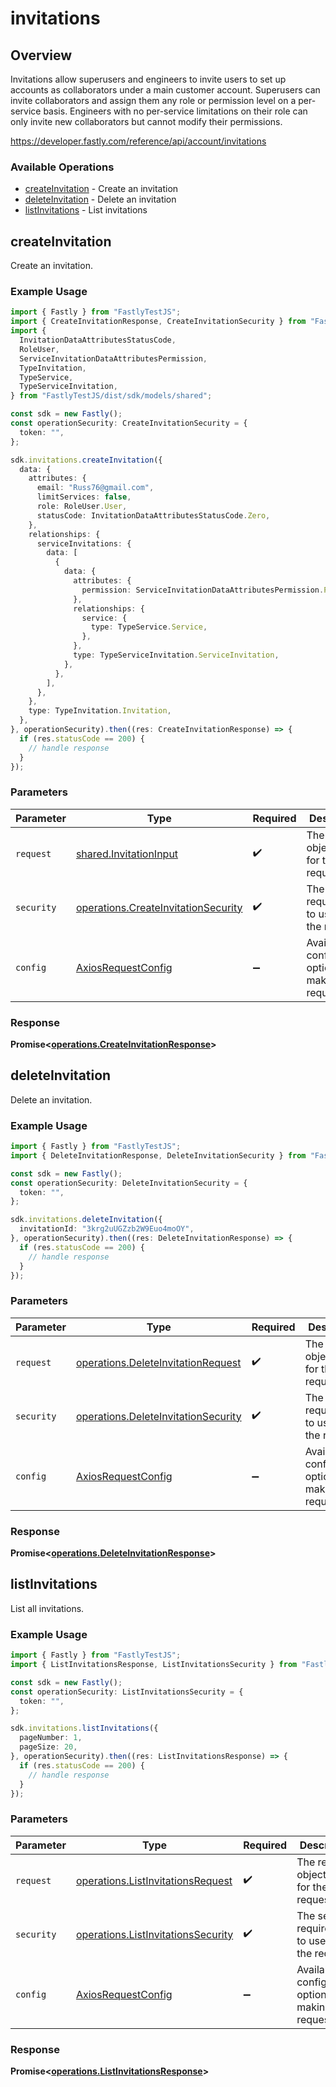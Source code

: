 # invitations

## Overview

Invitations allow superusers and engineers to invite users to set up accounts as collaborators under a main customer account. Superusers can invite collaborators and assign them any role or permission level on a per-service basis. Engineers with no per-service limitations on their role can only invite new collaborators but cannot modify their permissions.

<https://developer.fastly.com/reference/api/account/invitations>
### Available Operations

* [createInvitation](#createinvitation) - Create an invitation
* [deleteInvitation](#deleteinvitation) - Delete an invitation
* [listInvitations](#listinvitations) - List invitations

## createInvitation

Create an invitation.

### Example Usage

```typescript
import { Fastly } from "FastlyTestJS";
import { CreateInvitationResponse, CreateInvitationSecurity } from "FastlyTestJS/dist/sdk/models/operations";
import {
  InvitationDataAttributesStatusCode,
  RoleUser,
  ServiceInvitationDataAttributesPermission,
  TypeInvitation,
  TypeService,
  TypeServiceInvitation,
} from "FastlyTestJS/dist/sdk/models/shared";

const sdk = new Fastly();
const operationSecurity: CreateInvitationSecurity = {
  token: "",
};

sdk.invitations.createInvitation({
  data: {
    attributes: {
      email: "Russ76@gmail.com",
      limitServices: false,
      role: RoleUser.User,
      statusCode: InvitationDataAttributesStatusCode.Zero,
    },
    relationships: {
      serviceInvitations: {
        data: [
          {
            data: {
              attributes: {
                permission: ServiceInvitationDataAttributesPermission.PurgeAll,
              },
              relationships: {
                service: {
                  type: TypeService.Service,
                },
              },
              type: TypeServiceInvitation.ServiceInvitation,
            },
          },
        ],
      },
    },
    type: TypeInvitation.Invitation,
  },
}, operationSecurity).then((res: CreateInvitationResponse) => {
  if (res.statusCode == 200) {
    // handle response
  }
});
```

### Parameters

| Parameter                                                                                  | Type                                                                                       | Required                                                                                   | Description                                                                                |
| ------------------------------------------------------------------------------------------ | ------------------------------------------------------------------------------------------ | ------------------------------------------------------------------------------------------ | ------------------------------------------------------------------------------------------ |
| `request`                                                                                  | [shared.InvitationInput](../../models/shared/invitationinput.md)                           | :heavy_check_mark:                                                                         | The request object to use for the request.                                                 |
| `security`                                                                                 | [operations.CreateInvitationSecurity](../../models/operations/createinvitationsecurity.md) | :heavy_check_mark:                                                                         | The security requirements to use for the request.                                          |
| `config`                                                                                   | [AxiosRequestConfig](https://axios-http.com/docs/req_config)                               | :heavy_minus_sign:                                                                         | Available config options for making requests.                                              |


### Response

**Promise<[operations.CreateInvitationResponse](../../models/operations/createinvitationresponse.md)>**


## deleteInvitation

Delete an invitation.

### Example Usage

```typescript
import { Fastly } from "FastlyTestJS";
import { DeleteInvitationResponse, DeleteInvitationSecurity } from "FastlyTestJS/dist/sdk/models/operations";

const sdk = new Fastly();
const operationSecurity: DeleteInvitationSecurity = {
  token: "",
};

sdk.invitations.deleteInvitation({
  invitationId: "3krg2uUGZzb2W9Euo4moOY",
}, operationSecurity).then((res: DeleteInvitationResponse) => {
  if (res.statusCode == 200) {
    // handle response
  }
});
```

### Parameters

| Parameter                                                                                  | Type                                                                                       | Required                                                                                   | Description                                                                                |
| ------------------------------------------------------------------------------------------ | ------------------------------------------------------------------------------------------ | ------------------------------------------------------------------------------------------ | ------------------------------------------------------------------------------------------ |
| `request`                                                                                  | [operations.DeleteInvitationRequest](../../models/operations/deleteinvitationrequest.md)   | :heavy_check_mark:                                                                         | The request object to use for the request.                                                 |
| `security`                                                                                 | [operations.DeleteInvitationSecurity](../../models/operations/deleteinvitationsecurity.md) | :heavy_check_mark:                                                                         | The security requirements to use for the request.                                          |
| `config`                                                                                   | [AxiosRequestConfig](https://axios-http.com/docs/req_config)                               | :heavy_minus_sign:                                                                         | Available config options for making requests.                                              |


### Response

**Promise<[operations.DeleteInvitationResponse](../../models/operations/deleteinvitationresponse.md)>**


## listInvitations

List all invitations.

### Example Usage

```typescript
import { Fastly } from "FastlyTestJS";
import { ListInvitationsResponse, ListInvitationsSecurity } from "FastlyTestJS/dist/sdk/models/operations";

const sdk = new Fastly();
const operationSecurity: ListInvitationsSecurity = {
  token: "",
};

sdk.invitations.listInvitations({
  pageNumber: 1,
  pageSize: 20,
}, operationSecurity).then((res: ListInvitationsResponse) => {
  if (res.statusCode == 200) {
    // handle response
  }
});
```

### Parameters

| Parameter                                                                                | Type                                                                                     | Required                                                                                 | Description                                                                              |
| ---------------------------------------------------------------------------------------- | ---------------------------------------------------------------------------------------- | ---------------------------------------------------------------------------------------- | ---------------------------------------------------------------------------------------- |
| `request`                                                                                | [operations.ListInvitationsRequest](../../models/operations/listinvitationsrequest.md)   | :heavy_check_mark:                                                                       | The request object to use for the request.                                               |
| `security`                                                                               | [operations.ListInvitationsSecurity](../../models/operations/listinvitationssecurity.md) | :heavy_check_mark:                                                                       | The security requirements to use for the request.                                        |
| `config`                                                                                 | [AxiosRequestConfig](https://axios-http.com/docs/req_config)                             | :heavy_minus_sign:                                                                       | Available config options for making requests.                                            |


### Response

**Promise<[operations.ListInvitationsResponse](../../models/operations/listinvitationsresponse.md)>**

